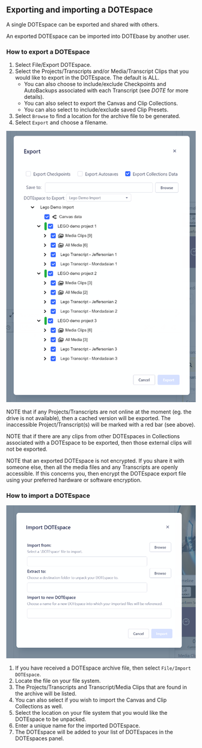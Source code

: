 ## Exporting and importing a DOTEspace

A single DOTEspace can be exported and shared with others.

An exported DOTEspace can be imported into DOTEbase by another user.

### How to export a DOTEspace

1. Select File/Export DOTEspace.
1. Select the Projects/Transcripts and/or Media/Transcript Clips that you would like to export in the DOTEspace.
The default is ALL.
    - You can also choose to include/exclude Checkpoints and AutoBackups associated with each Transcript (see _DOTE_ for more details).
    - You can also select to export the Canvas and Clip Collections.
    - You can also select to include/exclude saved Clip Presets.
1. Select `Browse` to find a location for the archive file to be generated.
2. Select `Export` and choose a filename.

[![Export](images/export/export.png)](images/export/export.png)

NOTE that if any Projects/Transcripts are not online at the moment (eg. the drive is not available), then a cached version will be exported.
The inaccessible Project/Transcript(s) will be marked with a red bar (see above).

NOTE that if there are any clips from other DOTEspaces in Collections associated with a DOTEspace to be exported, then those external clips will not be exported.

NOTE that an exported DOTEspace is not encrypted.
If you share it with someone else, then all the media files and any Transcripts are openly accessible.
If this concerns you, then encrypt the DOTEspace export file using your preferred hardware or software encryption.

### How to import a DOTEspace

[![Export](images/export/import.png)](images/export/import.png)

1. If you have received a DOTEspace archive file, then select `File/Import DOTEspace`.
1. Locate the file on your file system.
1. The Projects/Transcripts and Transcript/Media Clips that are found in the archive will be listed.
1. You can also select if you wish to import the Canvas and Clip Collections as well.
1. Select the location on your file system that you would like the DOTEspace to be unpacked.
1. Enter a unique name for the imported DOTEspace.
1. The DOTEspace will be added to your list of DOTEspaces in the DOTEspaces panel.
